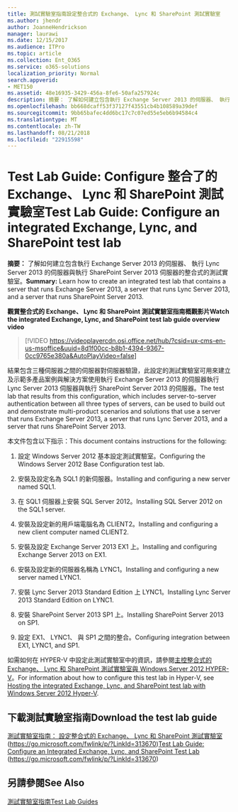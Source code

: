 ```yaml
---
title: 測試實驗室指南設定整合式的 Exchange、 Lync 和 SharePoint 測試實驗室
ms.author: jhendr
author: JoanneHendrickson
manager: laurawi
ms.date: 12/15/2017
ms.audience: ITPro
ms.topic: article
ms.collection: Ent_O365
ms.service: o365-solutions
localization_priority: Normal
search.appverid:
- MET150
ms.assetid: 48e16935-3429-456a-8fe6-50afa257924c
description: 摘要： 了解如何建立包含執行 Exchange Server 2013 的伺服器、 執行 Lync Server 2013 的伺服器與執行 SharePoint Server 2013 伺服器的整合式的測試實驗室。
ms.openlocfilehash: bb668dcaff53f37127f43551cb4b108589a39def
ms.sourcegitcommit: 9bb65bafec4dd6bc17c7c07ed55e5eb6b94584c4
ms.translationtype: MT
ms.contentlocale: zh-TW
ms.lasthandoff: 08/21/2018
ms.locfileid: "22915598"
---
```

# <a name="test-lab-guide-configure-an-integrated-exchange-lync-and-sharepoint-test-lab"></a><span data-ttu-id="73f57-103">Test Lab Guide: Configure 整合了的 Exchange、 Lync 和 SharePoint 測試實驗室</span><span class="sxs-lookup"><span data-stu-id="73f57-103">Test Lab Guide: Configure an integrated Exchange, Lync, and SharePoint test lab</span></span>

 <span data-ttu-id="73f57-104">**摘要：** 了解如何建立包含執行 Exchange Server 2013 的伺服器、 執行 Lync Server 2013 的伺服器與執行 SharePoint Server 2013 伺服器的整合式的測試實驗室。</span><span class="sxs-lookup"><span data-stu-id="73f57-104">**Summary:** Learn how to create an integrated test lab that contains a server that runs Exchange Server 2013, a server that runs Lync Server 2013, and a server that runs SharePoint Server 2013.</span></span>
 
<span data-ttu-id="73f57-105">**觀賞整合式的 Exchange、 Lync 和 SharePoint 測試實驗室指南概觀影片**</span><span class="sxs-lookup"><span data-stu-id="73f57-105">**Watch the integrated Exchange, Lync, and SharePoint test lab guide overview video**</span></span>

> [!VIDEO https://videoplayercdn.osi.office.net/hub/?csid=ux-cms-en-us-msoffice&uuid=8d1f00cc-b8b1-4394-9367-0cc9765e380a&AutoPlayVideo=false]
 
<span data-ttu-id="73f57-106">結果包含三種伺服器之間的伺服器對伺服器驗證，此設定的測試實驗室可用來建立及示範多產品案例與解決方案使用執行 Exchange Server 2013 的伺服器執行 Lync Server 2013 伺服器與執行 SharePoint Server 2013 的伺服器。</span><span class="sxs-lookup"><span data-stu-id="73f57-106">The test lab that results from this configuration, which includes server-to-server authentication between all three types of servers, can be used to build out and demonstrate multi-product scenarios and solutions that use a server that runs Exchange Server 2013, a server that runs Lync Server 2013, and a server that runs SharePoint Server 2013.</span></span>
  
<span data-ttu-id="73f57-107">本文件包含以下指示：</span><span class="sxs-lookup"><span data-stu-id="73f57-107">This document contains instructions for the following:</span></span>
  
1. <span data-ttu-id="73f57-108">設定 Windows Server 2012 基本設定測試實驗室。</span><span class="sxs-lookup"><span data-stu-id="73f57-108">Configuring the Windows Server 2012 Base Configuration test lab.</span></span>
    
2. <span data-ttu-id="73f57-109">安裝及設定名為 SQL1 的新伺服器。</span><span class="sxs-lookup"><span data-stu-id="73f57-109">Installing and configuring a new server named SQL1.</span></span>
    
3. <span data-ttu-id="73f57-110">在 SQL1 伺服器上安裝 SQL Server 2012。</span><span class="sxs-lookup"><span data-stu-id="73f57-110">Installing SQL Server 2012 on the SQL1 server.</span></span>
    
4. <span data-ttu-id="73f57-111">安裝及設定新的用戶端電腦名為 CLIENT2。</span><span class="sxs-lookup"><span data-stu-id="73f57-111">Installing and configuring a new client computer named CLIENT2.</span></span>
    
5. <span data-ttu-id="73f57-112">安裝及設定 Exchange Server 2013 EX1 上。</span><span class="sxs-lookup"><span data-stu-id="73f57-112">Installing and configuring Exchange Server 2013 on EX1.</span></span>
    
6. <span data-ttu-id="73f57-113">安裝及設定新的伺服器名稱為 LYNC1。</span><span class="sxs-lookup"><span data-stu-id="73f57-113">Installing and configuring a new server named LYNC1.</span></span>
    
7. <span data-ttu-id="73f57-114">安裝 Lync Server 2013 Standard Edition 上 LYNC1。</span><span class="sxs-lookup"><span data-stu-id="73f57-114">Installing Lync Server 2013 Standard Edition on LYNC1.</span></span>
    
8. <span data-ttu-id="73f57-115">安裝 SharePoint Server 2013 SP1 上。</span><span class="sxs-lookup"><span data-stu-id="73f57-115">Installing SharePoint Server 2013 on SP1.</span></span>
    
9. <span data-ttu-id="73f57-116">設定 EX1、 LYNC1、 與 SP1 之間的整合。</span><span class="sxs-lookup"><span data-stu-id="73f57-116">Configuring integration between EX1, LYNC1, and SP1.</span></span>
    
<span data-ttu-id="73f57-117">如需如何在 HYPER-V 中設定此測試實驗室中的資訊，請參閱[主控整合式的 Exchange、 Lync 和 SharePoint 測試實驗室與 Windows Server 2012 HYPER-V](https://social.technet.microsoft.com/wiki/contents/articles/18483.hosting-the-integrated-exchange-lync-and-sharepoint-test-lab-with-windows-server-2012-hyper-v.aspx)。</span><span class="sxs-lookup"><span data-stu-id="73f57-117">For information about how to configure this test lab in Hyper-V, see [Hosting the integrated Exchange, Lync, and SharePoint test lab with Windows Server 2012 Hyper-V](https://social.technet.microsoft.com/wiki/contents/articles/18483.hosting-the-integrated-exchange-lync-and-sharepoint-test-lab-with-windows-server-2012-hyper-v.aspx).</span></span>
  
## <a name="download-the-test-lab-guide"></a><span data-ttu-id="73f57-118">下載測試實驗室指南</span><span class="sxs-lookup"><span data-stu-id="73f57-118">Download the test lab guide</span></span>

<span data-ttu-id="73f57-119">[測試實驗室指南： 設定整合式的 Exchange、 Lync 和 SharePoint 測試實驗室](https://go.microsoft.com/fwlink/p/?LinkId=313670)(https://go.microsoft.com/fwlink/p/?LinkId=313670)</span><span class="sxs-lookup"><span data-stu-id="73f57-119">[Test Lab Guide: Configure an Integrated Exchange, Lync, and SharePoint Test Lab](https://go.microsoft.com/fwlink/p/?LinkId=313670) (https://go.microsoft.com/fwlink/p/?LinkId=313670)</span></span>
  
## <a name="see-also"></a><span data-ttu-id="73f57-120">另請參閱</span><span class="sxs-lookup"><span data-stu-id="73f57-120">See Also</span></span>

[<span data-ttu-id="73f57-121">測試實驗室指南</span><span class="sxs-lookup"><span data-stu-id="73f57-121">Test Lab Guides</span></span>](https://go.microsoft.com/fwlink/p/?LinkId=202817)




